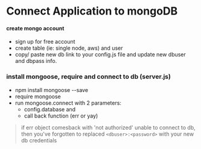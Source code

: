 # Connect Application to mongoDB

#### create mongo account
	
- sign up for free account
- create table (ie: single node, aws) and user
- copy/ paste new db link to your config.js file and update
  new dbuser and dbpass info.

### install mongoose, require and connect to db (server.js)

- npm install mongoose --save
- require mongoose
- run mongoose.connect with 2 parameters:
	- config.database and
	- call back function (err or yay)

> if err object comesback with 'not authorized' unable to connect to db, then you've
> forgotten to replaced ```<dbuser>:<password>``` with your new db credentials


